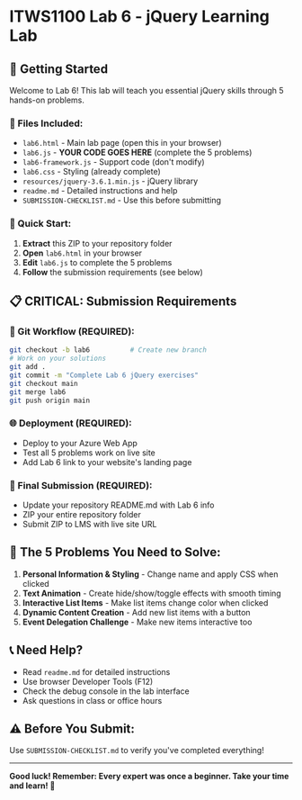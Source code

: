 # ITWS1100 Lab 6 - jQuery Learning Lab

## 🎯 Getting Started

Welcome to Lab 6! This lab will teach you essential jQuery skills through 5 hands-on problems.

### 📂 Files Included:
- `lab6.html` - Main lab page (open this in your browser)
- `lab6.js` - **YOUR CODE GOES HERE** (complete the 5 problems)
- `lab6-framework.js` - Support code (don't modify)
- `lab6.css` - Styling (already complete)
- `resources/jquery-3.6.1.min.js` - jQuery library
- `readme.md` - Detailed instructions and help
- `SUBMISSION-CHECKLIST.md` - Use this before submitting

### 🚀 Quick Start:
1. **Extract** this ZIP to your repository folder
2. **Open** `lab6.html` in your browser
3. **Edit** `lab6.js` to complete the 5 problems
4. **Follow** the submission requirements (see below)

## 📋 CRITICAL: Submission Requirements

### 🔧 Git Workflow (REQUIRED):
```bash
git checkout -b lab6          # Create new branch
# Work on your solutions
git add .
git commit -m "Complete Lab 6 jQuery exercises"
git checkout main
git merge lab6
git push origin main
```

### 🌐 Deployment (REQUIRED):
- Deploy to your Azure Web App
- Test all 5 problems work on live site
- Add Lab 6 link to your website's landing page

### 📁 Final Submission (REQUIRED):
- Update your repository README.md with Lab 6 info
- ZIP your entire repository folder
- Submit ZIP to LMS with live site URL

## 🎯 The 5 Problems You Need to Solve:

1. **Personal Information & Styling** - Change name and apply CSS when clicked
2. **Text Animation** - Create hide/show/toggle effects with smooth timing
3. **Interactive List Items** - Make list items change color when clicked
4. **Dynamic Content Creation** - Add new list items with a button
5. **Event Delegation Challenge** - Make new items interactive too

## 📞 Need Help?

- Read `readme.md` for detailed instructions
- Use browser Developer Tools (F12)
- Check the debug console in the lab interface
- Ask questions in class or office hours

## ⚠️ Before You Submit:

Use `SUBMISSION-CHECKLIST.md` to verify you've completed everything!

---

**Good luck! Remember: Every expert was once a beginner. Take your time and learn! 🌟**